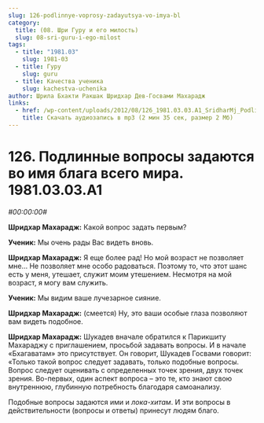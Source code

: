 ```yaml
---
slug: 126-podlinnye-voprosy-zadayutsya-vo-imya-bl
category:
  title: (08. Шри Гуру и его милость)
  slug: 08-sri-guru-i-ego-milost
tags:
  - title: "1981.03"
    slug: 1981-03
  - title: Гуру
    slug: guru
  - title: Качества ученика
    slug: kachestva-uchenika
author: Шрила Бхакти Ракшак Шридхар Дев-Госвами Махарадж
links:
  - href: /wp-content/uploads/2012/08/126_1981.03.03.A1_SridharMj_Podlinnye_voprosy_zadayutsya_vo_imya_blaga_vsego_mira.mp3
    title: Скачать аудиозапись в mp3 (2 мин 35 сек, размер 2 Мб)
---
```


# 126. Подлинные вопросы задаются во имя блага всего мира. 1981.03.03.A1

*#00:00:00#*

**Шридхар Махарадж:** Какой вопрос задать первым?

**Ученик:** Мы очень рады Вас видеть вновь.

**Шридхар Махарадж:** Я еще более рад! Но мой возраст не позволяет мне… Не позволяет мне особо радоваться. Поэтому то, что этот шанс есть у меня, утешает, служит моим утешением. Несмотря на мой возраст, я могу вам служить.

**Ученик:** Мы видим ваше лучезарное сияние.

**Шридхар Махарадж:** (смеется) Ну, это ваши особые глаза позволяют вам видеть подобное.

**Шридхар Махарадж:** Шукадев вначале обратился к Парикшиту Махараджу с приглашением, просьбой задавать вопросы. И в начале «Бхагаватам» это присутствует. Он говорит, Шукадев Госвами говорит: «Только такой вопрос следует задавать, только подобные вопросы. Вопрос следует оценивать с определенных точек зрения, двух точек зрения. Во-первых, один аспект вопроса – это те, кто знают свою внутреннюю, глубинную потребность благодаря самоанализу.

Подобные вопросы задаются ими и *лока-хитам*. И эти вопросы в действительности (вопросы и ответы) принесут людям благо.


